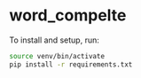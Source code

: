 # word_compelte

To install and setup, run:

```bash
source venv/bin/activate
pip install -r requirements.txt
```
